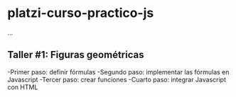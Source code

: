 # platzi-curso-practico-js

...

## Taller #1: Figuras geométricas

-Primer paso: definir fórmulas
-Segundo paso: implementar las fórmulas en Javascript
-Tercer paso: crear funciones
-Cuarto paso: integrar Javascript con HTML